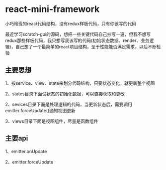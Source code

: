# react-mini-framework
小巧玲珑的react代码结构，没有redux样板代码，只有你该写的代码

最近学习scratch-gui的源码，想把一些关键代码自己抄写一遍，但我不想写redux那些样板代码，我只想写我该写的代码(初始状态数据、render、业务逻辑)，自己想了一个最简单的react项目结构，至于性能能否满足需求，以后不断检验



## 主要思想

1、按service、view、state来划分代码结构，只要状态变化，就更新整个视图

2、states目录下面试状态的初始化数据，可以直接获取和更改

2、sevices目录下面是处理逻辑的代码，当更新状态后，需要调用emitter.forceUpdate()通知视图更新

3、views目录下面是视图组件，尽量是函数组件



## 主要api

1、emitter.onUpdate

2、emitter.forceUpdate
